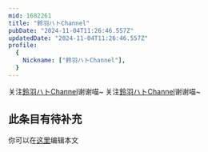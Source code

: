 ```yaml
---
mid: 1682261
title: "鈴羽ハトChannel"
pubDate: "2024-11-04T11:26:46.557Z"
updatedDate: "2024-11-04T11:26:46.557Z"
profile:
  {
    Nickname: ["鈴羽ハトChannel"],
  }
---
```


关注[鈴羽ハトChannel](https://space.bilibili.com/1682261)谢谢喵~ 关注[鈴羽ハトChannel](https://space.bilibili.com/1682261)谢谢喵~

## 此条目有待补充
你可以在[这里](https://github.com/Yuhanawa/VTuber.ICU-Content/edit/master/v/鈴羽ハトChannel/index.md)编辑本文
